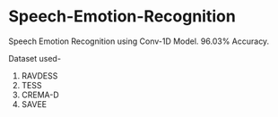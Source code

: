 # Speech-Emotion-Recognition
Speech Emotion Recognition using Conv-1D Model. 96.03% Accuracy.

Dataset used-

1. RAVDESS
2. TESS
3. CREMA-D
4. SAVEE
